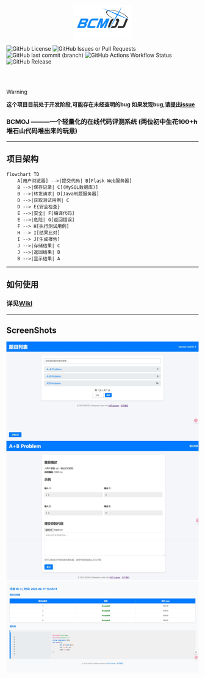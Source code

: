 <p align="center">
  <img src="https://raw.githubusercontent.com/SleepingCui/BCMOJ/master/imgs/logo.png" alt="logo" width=30%/>
</p>

![GitHub License](https://img.shields.io/github/license/SleepingCui/BCMOJ)
![GitHub Issues or Pull Requests](https://img.shields.io/github/issues-pr/SleepingCui/BCMOJ)
![GitHub last commit (branch)](https://img.shields.io/github/last-commit/SleepingCui/BCMOJ/master)
![GitHub Actions Workflow Status](https://img.shields.io/github/actions/workflow/status/SleepingCui/BCMOJ/maven.yml)
![GitHub Release](https://img.shields.io/github/v/release/SleepingCui/BCMOJ)

<br></br>

> [!WARNING]
> **这个项目目前处于开发阶段,可能存在未经查明的bug
> 如果发现bug,请提出[issue](https://github.com/SleepingCui/BCMOJ/issues)**
### **BCMOJ** ———一个轻量化的在线代码评测系统 ~~(两位初中生花100+h堆石山代码堆出来的玩意)~~
---

## 项目架构

```mermaid
flowchart TD
    A[用户浏览器] -->|提交代码| B[Flask Web服务器]
    B -->|保存记录| C[(MySQL数据库)]
    B -->|转发请求| D[Java判题服务器]
    D -->|获取测试用例| C
    D --> E{安全检查}
    E -->|安全| F[编译代码]
    E -->|危险| G[返回错误]
    F --> H[执行测试用例]
    H --> I[结果比对]
    I --> J[生成报告]
    J -->|存储结果| C
    J -->|返回结果| B
    B -->|显示结果| A
```

---

## 如何使用

### 详见[Wiki](https://github.com/SleepingCui/BCMOJ/wiki)

---

## ScreenShots

<p align="center">
  <img src="https://raw.githubusercontent.com/SleepingCui/BCMOJ/master/imgs/ss1.png" alt="ss1"/>
  <img src="https://raw.githubusercontent.com/SleepingCui/BCMOJ/master/imgs/ss2.png" alt="ss2"/>
  <img src="https://raw.githubusercontent.com/SleepingCui/BCMOJ/master/imgs/ss3.png" alt="ss3"/>
</p>
